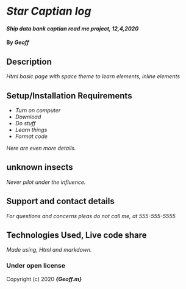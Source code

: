 # _Star Captian log_

#### _Ship data bank captian read me project, 12,4,2020_

#### By _**Geoff**_

## Description

_Html basic page with space theme to learn elements, inline elements_

## Setup/Installation Requirements

* _Turn on computer_
* _Download_
* _Do stuff_
* _Learn things_
* _Format code_

_Here are even more details._

## unknown insects

_Never pilot under the influence._

## Support and contact details

_For questions and concerns pleas do not call me, at 555-555-5555_

## Technologies Used, Live code share

_Made using, Html and markdown._

### Under open license

Copyright (c) 2020 **_{Geoff.m}_**